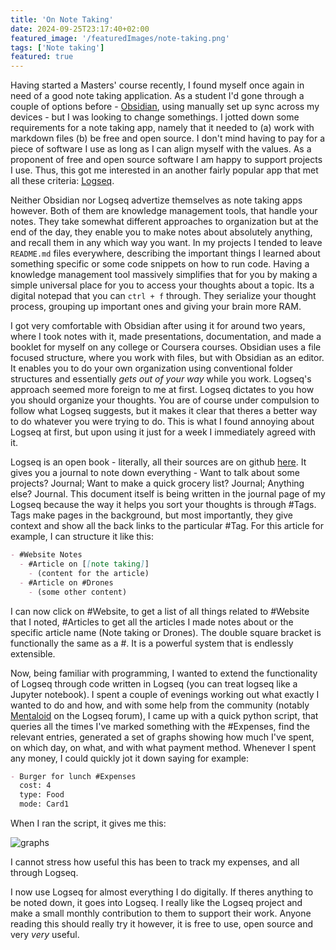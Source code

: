 ```yaml
---
title: 'On Note Taking'
date: 2024-09-25T23:17:40+02:00
featured_image: '/featuredImages/note-taking.png'
tags: ['Note taking']
featured: true
---
```


Having started a Masters' course recently, I found myself once again in need
of a good note taking application. As a student I'd gone through a couple of
options before -  [Obsidian](https://obsidian.md/), using manually set up sync
across my devices - but I was looking to change somethings.
I jotted down some requirements for a note taking app, namely
that it needed to (a) work with markdown files (b) be free and open source.
I don't mind having to pay for a piece of software I use as long as I can align
myself with the values. As a proponent of free and open source software I am
happy to support projects I use. Thus, this got me interested in an another
fairly popular app that met all these criteria: [Logseq](https://logseq.com/).

Neither Obsidian nor Logseq advertize themselves as note taking apps however.
Both of them are knowledge management tools, that handle your notes. They take
somewhat different approaches to organization but at the end of the day, they
enable you to make notes about absolutely anything, and recall them in any
which way you want. In my projects I tended to leave `README.md` files everywhere,
describing the important things I learned about something specific or some
code snippets on how to run code. Having a knowledge management tool massively
simplifies that for you by making a simple universal place for you to access
your thoughts about a topic. Its a digital notepad that you can `ctrl + f`
through. They serialize your thought process, grouping up important ones and
giving your brain more RAM.

I got very comfortable with Obsidian after using it for around two years,
where I took notes with it, made presentations, documentation,
and made a booklet for myself on any college or Coursera courses.
Obsidian uses a file focused structure, where you work with files, but with
Obsidian as an editor. It enables you to do your own organization using
conventional folder structures and essentially *gets out of your way* while
you work. Logseq's approach seemed more foreign to me at first. Logseq dictates
to you how you should organize your thoughts. You are of course under
compulsion to follow what Logseq suggests, but it makes it clear that theres
a better way to do whatever you were trying to do. This is what I found
annoying about Logseq at first, but upon using it just for a week I immediately
agreed with it.

Logseq is an open book - literally, all their sources are on github [here](https://github.com/logseq/logseq).
It gives you a journal to note down everything - Want to talk about some
projects? Journal; Want to make a quick grocery list? Journal; Anything else?
Journal. This document itself is being written in the journal page of my Logseq
because the way it helps you sort your thoughts is through \#Tags. Tags make
pages in the background, but most importantly, they give context and show all
the back links to the particular \#Tag. For this article for example, I can
structure it like this:

```Markdown
- #Website Notes
  - #Article on [[note taking]]
    - (content for the article)
  - #Article on #Drones
    - (some other content)
```

I can now click on \#Website, to get a list of all things related to \#Website
that I noted, \#Articles to get all the articles I made notes about or the
specific article name (Note taking or Drones). The double square bracket is
functionally the same as a \#. It is a powerful system that is endlessly
extensible.

Now, being familiar with programming, I wanted to extend the functionality of
Logseq through code written in Logseq (you can treat logseq like a Jupyter
notebook). I spent a couple of evenings working out what exactly I wanted to
do and how, and with some help from the community (notably [Mentaloid](https://discuss.logseq.com/u/mentaloid/summary)
on the Logseq forum), I came up with a quick python script, that queries all the
times I've marked something with the \#Expenses, find the relevant entries,
generated a set of graphs showing how much I've spent, on which day, on what,
and with what payment method. Whenever I spent any money, I could quickly jot
it down saying for example:

```Markdown
- Burger for lunch #Expenses
  cost: 4
  type: Food
  mode: Card1
```

When I ran the script, it gives me this:

![graphs](/images/note-taking-2.png)

I cannot stress how useful this has been to track my expenses, and all through
Logseq.

I now use Logseq for almost everything I do digitally. If theres anything to be
noted down, it goes into Logseq. I really like the Logseq project and make a
small monthly contribution to them to support their work. Anyone reading this
should really try it however, it is free to use, open source and very *very*
useful.
